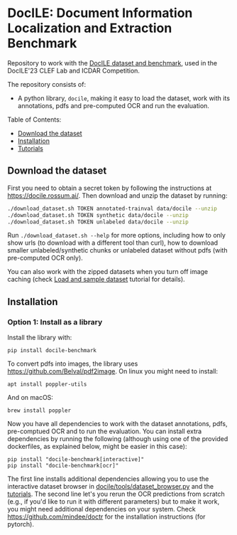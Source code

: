 # DocILE: Document Information Localization and Extraction Benchmark

Repository to work with the [DocILE dataset and benchmark](https://docile.rossum.ai/), used in the DocILE'23 CLEF Lab and ICDAR Competition.

The repository consists of:
* A python library, `docile`, making it easy to load the dataset, work with its annotations, pdfs and pre-computed OCR and run the evaluation.

Table of Contents:
* [Download the dataset](#download-the-dataset)
* [Installation](#installation)
* [Tutorials](tutorials/) 

## Download the dataset

First you need to obtain a secret token by following the instructions at https://docile.rossum.ai/. Then download and unzip the dataset by running:
```bash
./download_dataset.sh TOKEN annotated-trainval data/docile --unzip
./download_dataset.sh TOKEN synthetic data/docile --unzip
./download_dataset.sh TOKEN unlabeled data/docile --unzip
```

Run `./download_dataset.sh --help` for more options, including how to only show urls (to download
with a different tool than curl), how to download smaller unlabeled/synthetic chunks or unlabeled
dataset without pdfs (with pre-computed OCR only).

You can also work with the zipped datasets when you turn off image caching (check [Load and sample dataset](tutorials/load_and_sample_dataset.md) tutorial for details).

## Installation

### Option 1: Install as a library
Install the library with:
```shell
pip install docile-benchmark
```

To convert pdfs into images, the library uses https://github.com/Belval/pdf2image. On linux you might need to install:
```shell
apt install poppler-utils
```
And on macOS:

```shell
brew install poppler
```

Now you have all dependencies to work with the dataset annotations, pdfs, pre-comptued OCR and to run the evaluation. You can install extra dependencies by running the following (although using one of the provided dockerfiles, as explained below, might be easier in this case):
```shell
pip install "docile-benchmark[interactive]"
pip install "docile-benchmark[ocr]"
```

The first line installs additional dependencies allowing you to use the interactive dataset browser in [docile/tools/dataset_browser.py](docile/tools/dataset_browser.py) and the [tutorials](tutorials/). The second line let's you rerun the OCR predictions from scratch (e.g., if you'd like to run it with different parameters) but to make it work, you might need additional dependencies on your system. Check https://github.com/mindee/doctr for the installation instructions (for pytorch).



